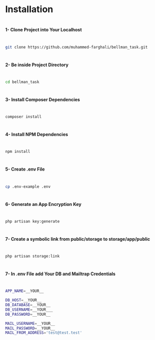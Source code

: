 # Installation
#
#
#### 1- Clone Project into Your Localhost 
#
```sh
git clone https://github.com/muhammed-farghali/bellman_task.git
```
#
#### 2- Be inside Project Directory 
#
```sh
cd bellman_task
```
#
#### 3- Install Composer Dependencies
#
```sh
composer install
```
#
#### 4- Install NPM Dependencies
#
```sh
npm install
```
#
#### 5- Create .env File
#
```sh
cp .env-example .env
```
#
#### 6- Generate an App Encryption Key
#
```sh
php artisan key:generate
```
#
#### 7- Create a symbolic link from **public/storage** to **storage/app/public**
#
```sh
php artisan storage:link
```
#
#### 7- In **.env** File add Your **DB** and **Mailtrap** Credentials
#
```sh
APP_NAME=__YOUR__

DB_HOST=__YOUR__
DB_DATABASE=__YOUR__
DB_USERNAME=__YOUR___
DB_PASSWORD=__YOUR__

MAIL_USERNAME=__YOUR__
MAIL_PASSWORD=__YOUR__
MAIL_FROM_ADDRESS='test@test.test'
```
